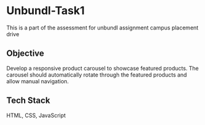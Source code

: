 # Unbundl-Task1
This is a part of the assessment for unbundl assignment campus placement drive

## Objective
Develop a responsive product carousel to showcase featured products. The carousel should automatically rotate through the featured products and allow manual navigation.

## Tech Stack
HTML, CSS, JavaScript
